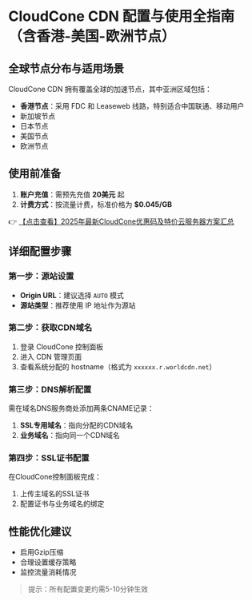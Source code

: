 # CloudCone CDN 配置与使用全指南（含香港-美国-欧洲节点）

## 全球节点分布与适用场景
CloudCone CDN 拥有覆盖全球的加速节点，其中亚洲区域包括：
- **香港节点**：采用 FDC 和 Leaseweb 线路，特别适合中国联通、移动用户
- 新加坡节点
- 日本节点
- 美国节点
- 欧洲节点

## 使用前准备
1. **账户充值**：需预先充值 **20美元** 起
2. **计费方式**：按流量计费，标准价格为 **$0.045/GB**

👉 [【点击查看】2025年最新CloudCone优惠码及特价云服务器方案汇总](https://bit.ly/Cloudcone)

## 详细配置步骤

### 第一步：源站设置
- **Origin URL**：建议选择 `AUTO` 模式
- **源站类型**：推荐使用 IP 地址作为源站

### 第二步：获取CDN域名
1. 登录 CloudCone 控制面板
2. 进入 CDN 管理页面
3. 查看系统分配的 hostname（格式为 `xxxxxx.r.worldcdn.net`）

### 第三步：DNS解析配置
需在域名DNS服务商处添加两条CNAME记录：
1. **SSL专用域名**：指向分配的CDN域名
2. **业务域名**：指向同一个CDN域名

### 第四步：SSL证书配置
在CloudCone控制面板完成：
1. 上传主域名的SSL证书
2. 配置证书与业务域名的绑定

## 性能优化建议
- 启用Gzip压缩
- 合理设置缓存策略
- 监控流量消耗情况

> 提示：所有配置变更约需5-10分钟生效